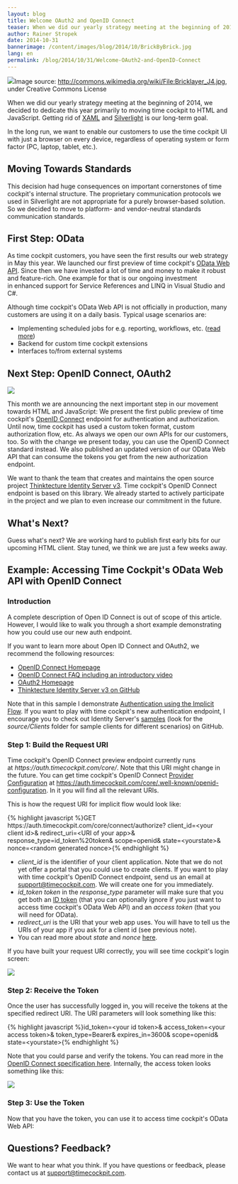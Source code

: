 ```yaml
---
layout: blog
title: Welcome OAuth2 and OpenID Connect
teaser: When we did our yearly strategy meeting at the beginning of 2014, we decided to dedicate this year primarily to moving time cockpit to HTML and JavaScript. This decision had huge consequences on important cornerstones of time cockpit's internal structure. The proprietary communication protocols we used in Silverlight are not appropriate for a purely browser-based solution. So we decided to move to platform- and vendor-neutral standards communication standards. Today, we present the next step down that road -  Time Cockpit's brand new OpenID Connect endpoint for authentication.
author: Rainer Stropek
date: 2014-10-31
bannerimage: /content/images/blog/2014/10/BrickByBrick.jpg
lang: en
permalink: /blog/2014/10/31/Welcome-OAuth2-and-OpenID-Connect
---
```


<div class="imageCaption" xmlns="http://www.w3.org/1999/xhtml">
  <img src="{{site.baseurl}}/content/images/blog/2014/10/BrickByBrick.jpg" />Image source: <a href="http://commons.wikimedia.org/wiki/File:Bricklayer_J4.jpg" target="_blank">http://commons.wikimedia.org/wiki/File:Bricklayer_J4.jpg</a>, under Creative Commons License</div><p xmlns="http://www.w3.org/1999/xhtml">When we did our yearly strategy meeting at the beginning of 2014, we decided to dedicate this year primarily to moving time cockpit to HTML and JavaScript. Getting rid of <a href="http://msdn.microsoft.com/en-us/library/ms752059(v=vs.110).aspx" target="_blank">XAML</a> and <a href="http://www.microsoft.com/silverlight/" target="_blank">Silverlight</a> is our long-term goal.</p><p class="showcase" xmlns="http://www.w3.org/1999/xhtml">In the long run, we want to enable our customers to use the time cockpit UI with just a browser on every device, regardless of operating system or form factor (PC, laptop, tablet, etc.).</p><h2 xmlns="http://www.w3.org/1999/xhtml">Moving Towards Standards</h2><p xmlns="http://www.w3.org/1999/xhtml">This decision had huge consequences on important cornerstones of time cockpit's internal structure. The proprietary communication protocols we used in Silverlight are not appropriate for a purely browser-based solution. So we decided to move to platform- and vendor-neutral standards communication standards.</p><h2 xmlns="http://www.w3.org/1999/xhtml">First Step: OData</h2><p xmlns="http://www.w3.org/1999/xhtml">As time cockpit customers, you have seen the first results our web strategy in May this year. We launched our first preview of time cockpit's <a href="http://www.timecockpit.com/blog/2014/04/27/Adding-Web-to-our-API" target="_blank">OData Web API</a>. Since then we have invested a lot of time and money to make it robust and feature-rich. One example for that is our ongoing investment in enhanced support for Service References and LINQ in Visual Studio and C#.</p><p xmlns="http://www.w3.org/1999/xhtml">Although time cockpit's OData Web API is not officially in production, many customers are using it on a daily basis. Typical usage scenarios are:</p><ul xmlns="http://www.w3.org/1999/xhtml">
  <li>Implementing scheduled jobs for e.g. reporting, workflows, etc. (<a href="http://www.timecockpit.com/blog/2014/05/30/Warning-Emails-in-Case-of-Budget-Overrun" target="_blank">read more</a>)</li>
  <li>Backend for custom time cockpit extensions</li>
  <li>Interfaces to/from external systems</li>
</ul><h2 xmlns="http://www.w3.org/1999/xhtml">Next Step: OpenID Connect, OAuth2</h2><p class="floatRight" xmlns="http://www.w3.org/1999/xhtml">
  <img src="{{site.baseurl}}/content/images/blog/2014/10/openid-logo-wordmark.png" />
</p><p xmlns="http://www.w3.org/1999/xhtml">This month we are announcing the next important step in our movement towards HTML and JavaScript: We present the first public preview of time cockpit's <a href="http://oauth.net/2/" target="_blank"></a><a href="http://openid.net/connect/" target="_blank">OpenID Connect</a> endpoint for authentication and authorization. Until now, time cockpit has used a custom token format, custom authorization flow, etc. As always we open our own APIs for our customers, too. So with the change we present today, you can use the OpenID Connect standard instead. We also published an updated version of our OData Web API that can consume the tokens you get from the new authorization endpoint.</p><p class="showcase" xmlns="http://www.w3.org/1999/xhtml">We want to thank the team that creates and maintains the open source project <a href="https://github.com/thinktecture/Thinktecture.IdentityServer.v3" target="_blank">Thinktecture Identity Server v3</a>. Time cockpit's OpenID Connect endpoint is based on this library. We already started to actively participate in the project and we plan to even increase our commitment in the future.</p><h2 xmlns="http://www.w3.org/1999/xhtml">What's Next?</h2><p xmlns="http://www.w3.org/1999/xhtml">Guess what's next? We are working hard to publish first early bits for our upcoming HTML client. Stay tuned, we think we are just a few weeks away.</p><h2 xmlns="http://www.w3.org/1999/xhtml">Example: Accessing Time Cockpit's OData Web API with OpenID Connect</h2><h3 xmlns="http://www.w3.org/1999/xhtml">Introduction</h3><p xmlns="http://www.w3.org/1999/xhtml">A complete description of Open ID Connect is out of scope of this article. However, I would like to walk you through a short example demonstrating how you could use our new auth endpoint.</p><p class="showcase" xmlns="http://www.w3.org/1999/xhtml">If you want to learn more about Open ID Connect and OAuth2, we recommend the following resources:</p><ul xmlns="http://www.w3.org/1999/xhtml">
  <li>
    <a href="http://openid.net/connect/" target="_blank">OpenID Connect Homepage</a>
  </li>
  <li>
    <a href="http://openid.net/connect/faq/" target="_blank">OpenID Connect FAQ including an introductory video</a>
  </li>
  <li>
    <a href="http://oauth.net/2/" target="_blank">OAuth2 Homepage</a>
  </li>
  <li>
    <a href="https://github.com/thinktecture/Thinktecture.IdentityServer.v3" target="_blank">Thinktecture Identity Server v3 on GitHub</a>
  </li>
</ul><p xmlns="http://www.w3.org/1999/xhtml">Note that in this sample I demonstrate <a href="http://openid.net/specs/openid-connect-core-1_0.html#ImplicitFlowAuth" target="_blank">Authentication using the Implicit Flow</a>. If you want to play with time cockpit's new authentication endpoint, I encourage you to check out Identity Server's <a href="https://github.com/thinktecture/Thinktecture.IdentityServer.v3.Samples/">samples</a> (look for the <em>source/Clients</em> folder for sample clients for different scenarios) on GitHub.</p><h3 xmlns="http://www.w3.org/1999/xhtml">Step 1: Build the Request URI</h3><p xmlns="http://www.w3.org/1999/xhtml">Time cockpit's OpenID Connect preview endpoint currently runs at <em>https://auth.timecockpit.com/core/</em>. Note that this URI might change in the future. You can get time cockpit's OpenID Connect <a href="http://openid.net/specs/openid-connect-discovery-1_0.html#ProviderConfig" target="_blank">Provider Configuration</a> at <a href="https://auth.timecockpit.com/core/.well-known/openid-configuration" target="_blank">https://auth.timecockpit.com/core/.well-known/openid-configuration</a>. In it you will find all the relevant URIs.</p><p xmlns="http://www.w3.org/1999/xhtml">This is how the request URI for implicit flow would look like:</p>{% highlight javascript %}GET https://auth.timecockpit.com/core/connect/authorize?&#xA;&#x9;client_id=&lt;your client id&gt;&amp;&#xA;&#x9;redirect_uri=&lt;URI of your app&gt;&amp;&#xA;&#x9;response_type=id_token%20token&amp;&#xA;&#x9;scope=openid&amp;&#xA;&#x9;state=&lt;yourstate&gt;&amp;&#xA;&#x9;nonce=&lt;random generated nonce&gt;{% endhighlight %}<ul xmlns="http://www.w3.org/1999/xhtml">
  <li>
    <em>client_id</em> is the identifier of your client application. Note that we do not yet offer a portal that you could use to create clients. If you want to play with time cockpit's OpenID Connect endpoint, send us an email at <a href="mailto:support@timecockpit.com" target="_blank">support@timecockpit.com</a>. We will create one for you immediately.</li>
  <li>
    <em>id_token token</em> in the <em>response_type</em> parameter will make sure that you get both an <a href="http://openid.net/specs/oauth-v2-multiple-response-types-1_0.html#id_token" target="_blank">ID token</a> (that you can optionally ignore if you just want to access time cockpit's OData Web API) and an <em>access token</em> (that you will need for OData).</li>
  <li>
    <em>redirect_uri</em> is the URI that your web app uses. You will have to tell us the URIs of your app if you ask for a client id (see previous note).</li>
  <li>You can read more about <em>state</em> and <em>nonce </em><a href="http://openid.net/specs/openid-connect-core-1_0.html#AuthRequest" target="_blank">here</a>.</li>
</ul><p xmlns="http://www.w3.org/1999/xhtml">If you have built your request URI correctly, you will see time cockpit's login screen:</p><p xmlns="http://www.w3.org/1999/xhtml">
  <img src="{{site.baseurl}}/content/images/blog/2014/10/tclogin.png" />
</p><h3 xmlns="http://www.w3.org/1999/xhtml">Step 2: Receive the Token</h3><p xmlns="http://www.w3.org/1999/xhtml">Once the user has successfully logged in, you will receive the tokens at the specified redirect URI. The URI parameters will look something like this:</p>{% highlight javascript %}id_token=&lt;your id token&gt;&amp;&#xA;access_token=&lt;your access token&gt;&amp;&#xA;token_type=Bearer&amp;&#xA;expires_in=3600&amp;&#xA;scope=openid&amp;&#xA;state=&lt;yourstate&gt;{% endhighlight %}<p xmlns="http://www.w3.org/1999/xhtml">Note that you could parse and verify the tokens. You can read more in the <a href="http://openid.net/specs/openid-connect-core-1_0.html#ImplicitTokenValidation" target="_blank">OpenID Connect specification here</a>. Internally, the access token looks something like this:</p><p xmlns="http://www.w3.org/1999/xhtml">
  <img src="{{site.baseurl}}/content/images/blog/2014/10/accessToken.png" />
</p><h3 xmlns="http://www.w3.org/1999/xhtml">Step 3: Use the Token</h3><p xmlns="http://www.w3.org/1999/xhtml">Now that you have the token, you can use it to access time cockpit's OData Web API:</p><f:function name="Composite.Media.ImageGallery.Slimbox2" xmlns:f="http://www.composite.net/ns/function/1.0">
  <f:param name="MediaImage" value="MediaArchive:05867889-de92-469b-bdd9-bb1c06e4b359" />
  <f:param name="ThumbnailMaxWidth" value="800" />
  <f:param name="ThumbnailMaxHeight" value="800" />
  <f:param name="ImageMaxWidth" value="1280" />
  <f:param name="ImageMaxHeight" value="1024" />
</f:function><h2 xmlns="http://www.w3.org/1999/xhtml">Questions? Feedback?</h2><p xmlns="http://www.w3.org/1999/xhtml">We want to hear what you think. If you have questions or feedback, please contact us at <a href="mailto:support@timecockpit.com">support@timecockpit.com</a>.</p>